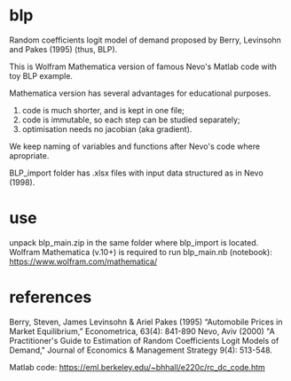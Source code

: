# blp
Random coefficients logit model of demand proposed by Berry, Levinsohn and Pakes (1995) (thus, BLP).

This is Wolfram Mathematica version of famous Nevo's Matlab code with toy BLP example.

Mathematica version has several advantages for educational purposes.
1) code is much shorter, and is kept in one file;
2) code is immutable, so each step can be studied separately;
3) optimisation needs no jacobian (aka gradient).

We keep naming of variables and functions after Nevo's code where apropriate.

BLP_import folder has .xlsx files with input data structured as in Nevo (1998).

# use
unpack blp_main.zip in the same folder where blp_import is located.
Wolfram Mathematica (v.10+) is required to run blp_main.nb (notebook): https://www.wolfram.com/mathematica/

# references
Berry, Steven, James Levinsohn & Ariel Pakes (1995) “Automobile Prices in Market Equilibrium,” Econometrica, 63(4): 841-890
Nevo, Aviv (2000) "A Practitioner's Guide to Estimation of Random Coefficients Logit Models of Demand," Journal of Economics & Management Strategy 9(4): 513-548.

Matlab code: https://eml.berkeley.edu/~bhhall/e220c/rc_dc_code.htm
